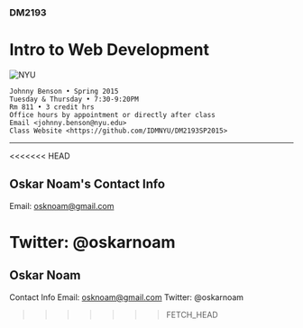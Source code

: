 ### DM2193

# Intro to Web Development

![NYU](https://cloud.githubusercontent.com/assets/238022/5893409/ba1adc36-a4b0-11e4-99e3-a267b37fc726.png)

    Johnny Benson • Spring 2015
    Tuesday & Thursday • 7:30-9:20PM
    Rm 811 • 3 credit hrs
    Office hours by appointment or directly after class
    Email <johnny.benson@nyu.edu>
    Class Website <https://github.com/IDMNYU/DM2193SP2015>

---

<<<<<<< HEAD
## Oskar Noam's Contact Info
Email: osknoam@gmail.com

Twitter: @oskarnoam
=======
## Oskar Noam

Contact Info
	Email: osknoam@gmail.com
	Twitter: @oskarnoam
>>>>>>> FETCH_HEAD
